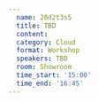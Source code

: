 ```yaml
---
  name: 20d2t3s5
  title: TBD
  content:
  category: Cloud
  format: Workshop
  speakers: TBD
  room: Showroom
  time_start: '15:00'
  time_end: '16:45'
---
```


